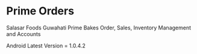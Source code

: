 # Prime Orders

Salasar Foods Guwahati Prime Bakes Order, Sales, Inventory Management and Accounts

Android Latest Version = 1.0.4.2
